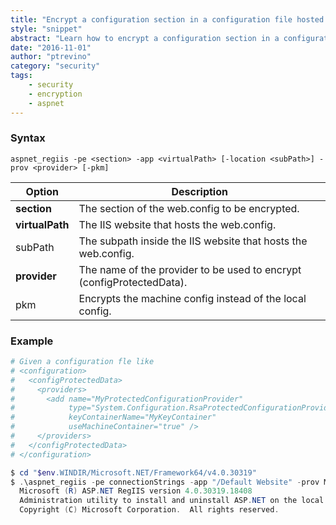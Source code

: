 ```yaml
---
title: "Encrypt a configuration section in a configuration file hosted in IIS"
style: "snippet"
abstract: "Learn how to encrypt a configuration section in a configuration file hosted in IIS"
date: "2016-11-01"
author: "ptrevino"
category: "security"
tags:
    - security
    - encryption
    - aspnet
---
```


<!-- start:abstract -->

### Syntax

```
aspnet_regiis -pe <section> -app <virtualPath> [-location <subPath>] -prov <provider> [-pkm]
```

| Option          | Description                                                           |
| --------------- | --------------------------------------------------------------------- |
| **section**     | The section of the web.config to be encrypted.                        |
| **virtualPath** | The IIS website that hosts the web.config.                            |
| subPath         | The subpath inside the IIS website that hosts the web.config.         |
| **provider**    | The name of the provider to be used to encrypt (configProtectedData). |
| pkm             | Encrypts the machine config instead of the local config.              |

<!-- end:abstract -->

### Example

```powershell
# Given a configuration fle like
# <configuration>
#   <configProtectedData>
#     <providers>
#       <add name="MyProtectedConfigurationProvider" 
#            type="System.Configuration.RsaProtectedConfigurationProvider, ..." 
#            keyContainerName="MyKeyContainer" 
#            useMachineContainer="true" />
#     </providers>
#   </configProtectedData>
# </configuration>

$ cd "$env.WINDIR/Microsoft.NET/Framework64/v4.0.30319"
$ .\aspnet_regiis -pe connectionStrings -app "/Default Website" -prov MyProtectedConfigurationProvider
  Microsoft (R) ASP.NET RegIIS version 4.0.30319.18408
  Administration utility to install and uninstall ASP.NET on the local machine.
  Copyright (C) Microsoft Corporation.  All rights reserved.


```
